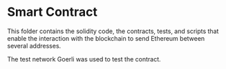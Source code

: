 # Smart Contract

This folder contains the solidity code, the contracts, tests, and scripts that enable the interaction with the blockchain to send Ethereum between several addresses.

The test network Goerli was used to test the contract.
